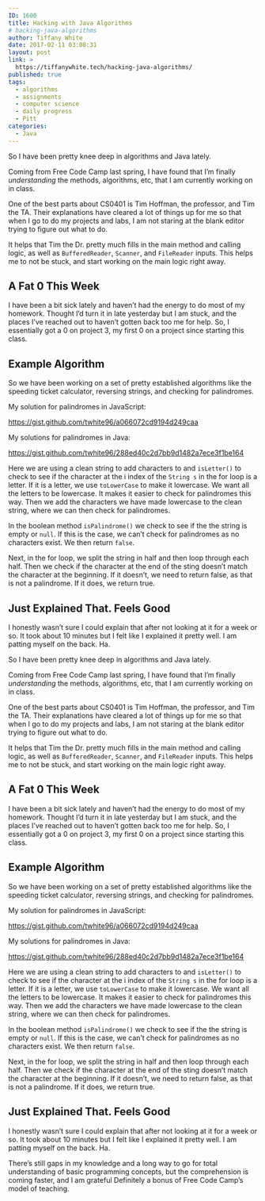 ```yaml
---
ID: 1600
title: Hacking with Java Algorithms
# hacking-java-algorithms
author: Tiffany White
date: 2017-02-11 03:08:31
layout: post
link: >
  https://tiffanywhite.tech/hacking-java-algorithms/
published: true
tags:
  - algorithms
  - assignments
  - computer science
  - daily progress
  - Pitt
categories:
  - Java
---
```



So I have been pretty knee deep in algorithms and Java lately.

Coming from Free Code Camp last spring, I have found that I’m finally *understanding* the methods, algorithms, etc, that I am currently working on in class.

One of the best parts about CS0401 is Tim Hoffman, the professor, and Tim the TA. Their explanations have cleared a lot of things up for me so that when I go to do my projects and labs, I am not staring at the blank editor trying to figure out what to do.

It helps that Tim the Dr. pretty much fills in the main method and calling logic, as well as `BufferedReader`, `Scanner`, and `FileReader` inputs. This helps me to not be stuck, and start working on the main logic right away.

## A Fat 0 This Week

I have been a bit sick lately and haven’t had the energy to do most of my homework. Thought I’d turn it in late yesterday but I am stuck, and the places I’ve reached out to haven’t gotten back too me for help. So, I essentially got a 0 on project 3, my first 0 on a project since starting this class.

## Example Algorithm

So we have been working on a set of pretty established algorithms like the speeding ticket calculator, reversing strings, and checking for palindromes.

My solution for palindromes in JavaScript:

https://gist.github.com/twhite96/a066072cd9194d249caa

My solutions for palindromes in Java:

https://gist.github.com/twhite96/288ed40c2d7bb9d1482a7ece3f1be164

Here we are using a clean string to add characters to and `isLetter()` to check to see if the character at the i index of the `String s` in the for loop is a letter. If it is a letter, we use `toLowerCase` to make it lowercase. We want all the letters to be lowercase. It makes it easier to check for palindromes this way. Then we add the characters we have made lowercase to the clean string, where we can then check for palindromes.

In the boolean method `isPalindrome()` we check to see if the the string is empty or `null`. If this is the case, we can’t check for palindromes as no characters exist. We then return `false`.

Next, in the for loop, we split the string in half and then loop through each half. Then we check if the character at the end of the sting doesn’t match the character at the beginning. If it doesn’t, we need to return false, as that is not a palindrome. If it does, we return true.

## Just Explained That. Feels Good

I honestly wasn’t sure I could explain that after not looking at it for a week or so. It took about 10 minutes but I felt like I explained it pretty well. I am patting myself on the back. Ha.




So I have been pretty knee deep in algorithms and Java lately.

Coming from Free Code Camp last spring, I have found that I’m finally *understanding* the methods, algorithms, etc, that I am currently working on in class.

One of the best parts about CS0401 is Tim Hoffman, the professor, and Tim the TA. Their explanations have cleared a lot of things up for me so that when I go to do my projects and labs, I am not staring at the blank editor trying to figure out what to do.

It helps that Tim the Dr. pretty much fills in the main method and calling logic, as well as `BufferedReader`, `Scanner`, and `FileReader` inputs. This helps me to not be stuck, and start working on the main logic right away.

## A Fat 0 This Week

I have been a bit sick lately and haven’t had the energy to do most of my homework. Thought I’d turn it in late yesterday but I am stuck, and the places I’ve reached out to haven’t gotten back too me for help. So, I essentially got a 0 on project 3, my first 0 on a project since starting this class.

## Example Algorithm

So we have been working on a set of pretty established algorithms like the speeding ticket calculator, reversing strings, and checking for palindromes.

My solution for palindromes in JavaScript:

https://gist.github.com/twhite96/a066072cd9194d249caa

My solutions for palindromes in Java:

https://gist.github.com/twhite96/288ed40c2d7bb9d1482a7ece3f1be164

Here we are using a clean string to add characters to and `isLetter()` to check to see if the character at the i index of the `String s` in the for loop is a letter. If it is a letter, we use `toLowerCase` to make it lowercase. We want all the letters to be lowercase. It makes it easier to check for palindromes this way. Then we add the characters we have made lowercase to the clean string, where we can then check for palindromes.

In the boolean method `isPalindrome()` we check to see if the the string is empty or `null`. If this is the case, we can’t check for palindromes as no characters exist. We then return `false`.

Next, in the for loop, we split the string in half and then loop through each half. Then we check if the character at the end of the sting doesn’t match the character at the beginning. If it doesn’t, we need to return false, as that is not a palindrome. If it does, we return true.

## Just Explained That. Feels Good

I honestly wasn’t sure I could explain that after not looking at it for a week or so. It took about 10 minutes but I felt like I explained it pretty well. I am patting myself on the back. Ha.





There’s still gaps in my knowledge and a long way to go for total understanding of basic programming concepts, but the comprehension is coming faster, and I am grateful Definitely a bonus of Free Code Camp’s model of teaching.